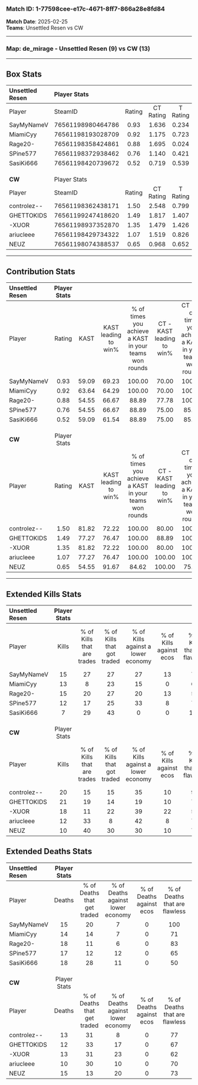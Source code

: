 ### Match ID: 1-77598cee-e17c-4671-8ff7-866a28e8fd84  
**Match Date**: 2025-02-25  
**Teams**: Unsettled Resen vs CW  

---  

### **Map**: de_mirage - Unsettled Resen (9) vs CW (13)  
---  

## Box Stats  

| **Unsettled Resen** | Player Stats      |        |           |          |       |       |       |         |        |      |     |
| :- | :- | :-: | :-: | :-: | :-: | :-: | :-: | :-: | :-: | :-: | :-: |
| Player              | SteamID           | Rating | CT Rating | T Rating | KAST  |  ADR  | Kills | Assists | Deaths | K/D  | HS% |
| SayMyNameV          | 76561198980464786 |  0.93  |   1.636   |  0.234   | 59.09 | 63.4  |  15   |    1    |   15   | 1.00 | 20  |
| MiamiCyy            | 76561198193028709 |  0.92  |   1.175   |  0.723   | 63.64 | 67.0  |  13   |    2    |   14   | 0.93 | 53  |
| Rage20-             | 76561198358424861 |  0.88  |   1.695   |  0.024   | 54.55 | 77.1  |  15   |    5    |   18   | 0.83 | 60  |
| SPine577            | 76561198372938462 |  0.76  |   1.140   |  0.421   | 54.55 | 68.1  |  12   |    6    |   17   | 0.71 | 58  |
| SasiKi666           | 76561198420739672 |  0.52  |   0.719   |  0.539   | 59.09 | 49.0  |   7   |    6    |   18   | 0.39 | 57  |
|                     |                   |        |           |          |       |       |       |         |        |      |     |
|                     |                   |        |           |          |       |       |       |         |        |      |     |
|                     |                   |        |           |          |       |       |       |         |        |      |     |
| **CW**              | Player Stats      |        |           |          |       |       |       |         |        |      |     |
| Player              | SteamID           | Rating | CT Rating | T Rating | KAST  |  ADR  | Kills | Assists | Deaths | K/D  | HS% |
| controlez--         | 76561198362438171 |  1.50  |   2.548   |  0.799   | 81.82 | 107.7 |  20   |    5    |   13   | 1.54 | 20  |
| GHETTOKIDS          | 76561199247418620 |  1.49  |   1.817   |  1.407   | 77.27 | 93.2  |  21   |    8    |   12   | 1.75 | 57  |
| -XUOR               | 76561198937352870 |  1.35  |   1.479   |  1.426   | 81.82 | 89.9  |  18   |    3    |   13   | 1.38 | 66  |
| ariucleee           | 76561198429734322 |  1.07  |   1.519   |  0.826   | 77.27 | 58.3  |  12   |    6    |   10   | 1.20 | 75  |
| NEUZ                | 76561198074388537 |  0.65  |   0.968   |  0.652   | 54.55 | 50.1  |  10   |    1    |   15   | 0.67 | 80  |
---  

## Contribution Stats  

| **Unsettled Resen** | Player Stats |       |                      |                                                        |                           |                                                             |                          |                                                            |
| :- | :-: | :-: | :-: | :-: | :-: | :-: | :-: | :-: |
| Player              |    Rating    | KAST  | KAST leading to win% | % of times you achieve a KAST in your teams won rounds | CT - KAST leading to win% | CT - % of times you achieve a KAST in your teams won rounds | T - KAST leading to win% | T - % of times you achieve a KAST in your teams won rounds |
| SayMyNameV          |     0.93     | 59.09 |        69.23         |                         100.00                         |           70.00           |                           100.00                            |          66.67           |                           100.00                           |
| MiamiCyy            |     0.92     | 63.64 |        64.29         |                         100.00                         |           70.00           |                           100.00                            |          50.00           |                           100.00                           |
| Rage20-             |     0.88     | 54.55 |        66.67         |                         88.89                          |           77.78           |                           100.00                            |          33.33           |                           50.00                            |
| SPine577            |     0.76     | 54.55 |        66.67         |                         88.89                          |           75.00           |                            85.71                            |          50.00           |                           100.00                           |
| SasiKi666           |     0.52     | 59.09 |        61.54         |                         88.89                          |           75.00           |                            85.71                            |          40.00           |                           100.00                           |
|                     |              |       |                      |                                                        |                           |                                                             |                          |                                                            |
|                     |              |       |                      |                                                        |                           |                                                             |                          |                                                            |
|                     |              |       |                      |                                                        |                           |                                                             |                          |                                                            |
| **CW**              | Player Stats |       |                      |                                                        |                           |                                                             |                          |                                                            |
| Player              |    Rating    | KAST  | KAST leading to win% | % of times you achieve a KAST in your teams won rounds | CT - KAST leading to win% | CT - % of times you achieve a KAST in your teams won rounds | T - KAST leading to win% | T - % of times you achieve a KAST in your teams won rounds |
| controlez--         |     1.50     | 81.82 |        72.22         |                         100.00                         |           80.00           |                           100.00                            |          62.50           |                           100.00                           |
| GHETTOKIDS          |     1.49     | 77.27 |        76.47         |                         100.00                         |           88.89           |                           100.00                            |          62.50           |                           100.00                           |
| -XUOR               |     1.35     | 81.82 |        72.22         |                         100.00                         |           80.00           |                           100.00                            |          62.50           |                           100.00                           |
| ariucleee           |     1.07     | 77.27 |        76.47         |                         100.00                         |          100.00           |                           100.00                            |          55.56           |                           100.00                           |
| NEUZ                |     0.65     | 54.55 |        91.67         |                         84.62                          |          100.00           |                            75.00                            |          83.33           |                           100.00                           |
---  

## Extended Kills Stats  

| **Unsettled Resen** | Player Stats |                            |                            |                                    |                         |                              |                                 |                                       |                    |           |
| :- | :-: | :-: | :-: | :-: | :-: | :-: | :-: | :-: | :-: | :-: |
| Player              |    Kills     | % of Kills that are trades | % of Kills that got traded | % of Kills against a lower economy | % of Kills against ecos | % of Kills that are flawless | % of Kills that are close duels | % of Kills that are assisted by flash | Pistol Round Kills | AWP Kills |
| SayMyNameV          |      15      |             27             |             27             |                 27                 |           13            |              73              |                7                |                   0                   |         9          |     1     |
| MiamiCyy            |      13      |             8              |             23             |                 15                 |            0            |              69              |               15                |                   0                   |         0          |     1     |
| Rage20-             |      15      |             20             |             27             |                 20                 |           13            |              53              |                0                |                  13                   |         0          |     3     |
| SPine577            |      12      |             17             |             25             |                 33                 |            8            |              75              |                8                |                   8                   |         0          |     2     |
| SasiKi666           |      7       |             29             |             43             |                 0                  |            0            |             100              |                0                |                  14                   |         0          |     0     |
|                     |              |                            |                            |                                    |                         |                              |                                 |                                       |                    |           |
|                     |              |                            |                            |                                    |                         |                              |                                 |                                       |                    |           |
|                     |              |                            |                            |                                    |                         |                              |                                 |                                       |                    |           |
| **CW**              | Player Stats |                            |                            |                                    |                         |                              |                                 |                                       |                    |           |
| Player              |    Kills     | % of Kills that are trades | % of Kills that got traded | % of Kills against a lower economy | % of Kills against ecos | % of Kills that are flawless | % of Kills that are close duels | % of Kills that are assisted by flash | Pistol Round Kills | AWP Kills |
| controlez--         |      20      |             15             |             15             |                 35                 |           10            |              95              |                0                |                  15                   |         13         |     2     |
| GHETTOKIDS          |      21      |             19             |             14             |                 19                 |           10            |              71              |                5                |                   0                   |         0          |     2     |
| -XUOR               |      18      |             11             |             22             |                 39                 |           22            |              56              |               11                |                   6                   |         4          |     0     |
| ariucleee           |      12      |             33             |             8              |                 42                 |            8            |              75              |                0                |                   0                   |         0          |     0     |
| NEUZ                |      10      |             40             |             30             |                 30                 |           10            |              70              |                0                |                   0                   |         0          |     2     |
## Extended Deaths Stats  

| **Unsettled Resen** | Player Stats |                             |                                   |                          |                               |                            |                           |               |
| :- | :-: | :-: | :-: | :-: | :-: | :-: | :-: | :-: |
| Player              |    Deaths    | % of Deaths that get traded | % of Deaths against lower economy | % of Deaths against ecos | % of Deaths that are flawless | % of Deaths that are close | % of Deaths while blinded | Deaths to AWP |
| SayMyNameV          |      15      |             20              |                 7                 |            0             |              100              |             0              |            13             |       3       |
| MiamiCyy            |      14      |             14              |                 7                 |            0             |              71               |             0              |             0             |       2       |
| Rage20-             |      18      |             11              |                 6                 |            0             |              83               |             0              |             6             |       5       |
| SPine577            |      17      |             12              |                12                 |            0             |              65               |             6              |             6             |       3       |
| SasiKi666           |      18      |             28              |                11                 |            0             |              50               |             11             |             0             |       4       |
|                     |              |                             |                                   |                          |                               |                            |                           |               |
|                     |              |                             |                                   |                          |                               |                            |                           |               |
|                     |              |                             |                                   |                          |                               |                            |                           |               |
| **CW**              | Player Stats |                             |                                   |                          |                               |                            |                           |               |
| Player              |    Deaths    | % of Deaths that get traded | % of Deaths against lower economy | % of Deaths against ecos | % of Deaths that are flawless | % of Deaths that are close | % of Deaths while blinded | Deaths to AWP |
| controlez--         |      13      |             31              |                 8                 |            0             |              77               |             8              |             0             |       4       |
| GHETTOKIDS          |      12      |             33              |                17                 |            0             |              67               |             0              |             0             |       4       |
| -XUOR               |      13      |             31              |                23                 |            0             |              62               |             15             |            15             |       1       |
| ariucleee           |      10      |             30              |                10                 |            0             |              70               |             0              |             0             |       0       |
| NEUZ                |      15      |             13              |                20                 |            0             |              73               |             7              |            13             |       0       |
